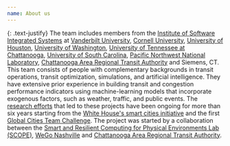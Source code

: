 ```yaml
---
name: About us
---
```


{: .text-justify}
The team includes members from the [Institute of Software Integrated Systems](https://www.isis.vanderbilt.edu/) at [Vanderbilt University](https://engineering.vanderbilt.edu/bio/abhishek-dubey), [Cornell University](https://cee.cornell.edu/samitha/), [University of Houston](http://aronlaszka.com/), [University of Washington](https://faculty.washington.edu/ratliffl/), [University of Tennessee at Chattanooga](https://new.utc.edu/research/center-urban-informatics-and-progress), [University of South Carolina](https://www.sc.edu/study/colleges_schools/engineering_and_computing/faculty-staff/yuchechen.php), [Pacific Northwest National Laboratory](https://energyenvironment.pnnl.gov/staff/staff_info.asp?staff_num=3014), [Chattanooga Area Regional Transit Authority](https://www.provagroup.net/contact/) and Siemens, CT. This team consists of people with complementary backgrounds in transit operations, transit optimization, simulations, and artificial intelligence. They have extensive prior experience in building transit and congestion performance indicators using machine-learning models that incorporate exogenous factors, such as weather, traffic, and public events. The [research efforts](https://www.us-ignite.org/apps/uszb33mfglsnyiz6mxdw6r/) that led to these projects have been ongoing for more than six years starting from the [White House's smart cities initiative](https://obamawhitehouse.archives.gov/the-press-office/2015/09/14/fact-sheet-administration-announces-new-smart-cities-initiative-help) and the first [Global Cities Team Challenge](https://pages.nist.gov/GCTC/). The project was started by a collaboration between the  [Smart and Resilient Computing for Physical Environments Lab (SCOPE)](https://scopelab.ai),  [WeGo Nashville](https://m.nashvillemta.org/nashville-mta-mobile-homepage.asp) and [Chattanooga Area Regional Transit Authority](https://www.gocarta.org/alt-flash/insidecarta.php). 
